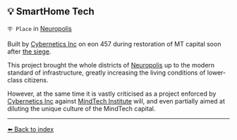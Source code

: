 ## 💡 SmartHome Tech

`🪧 Place` in [Neuropolis](/neuropolis.html)

Built by [Cybernetics Inc](/cybernetics_inc.html) on eon 457 during restoration of MT capital soon after [the siege](../t/eon0384.html).

This project brought the whole districts of [Neuropolis](/neuropolis.html) up to the modern standard of infrastructure, greatly increasing the living conditions of lower-class citizens.

However, at the same time it is vastly criticised as a project enforced by [Cybernetics Inc](/cybernetics_inc.html) against [MindTech Institute](/mindtech_institute.html) will, and even partially aimed at diluting the unique culture of the MindTech capital.


----------
[⬅️ Back to index](/index.md#39b0_s)